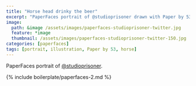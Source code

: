 ```yaml
---
title: "Horse head drinky the beer"
excerpt: "PaperFaces portrait of @studioprisoner drawn with Paper by 53 on an iPad."
image: 
  path: &image /assets/images/paperfaces-studioprisoner-twitter.jpg 
  feature: *image
  thumbnail: /assets/images/paperfaces-studioprisoner-twitter-150.jpg
categories: [paperfaces]
tags: [portrait, illustration, Paper by 53, horse]
---
```


PaperFaces portrait of [@studioprisoner](https://twitter.com/studioprisoner).

{% include boilerplate/paperfaces-2.md %}
